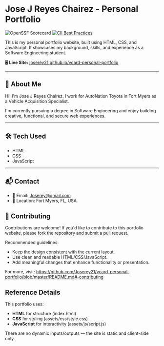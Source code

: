 # Jose J Reyes Chairez - Personal Portfolio

![OpenSSF Scorecard](https://api.securityscorecards.dev/projects/github.com/Joserey21/vcard-personal-portfolio/badge)
[![CII Best Practices](https://bestpractices.coreinfrastructure.org/projects/10247/badge)](https://bestpractices.coreinfrastructure.org/projects/10247)

This is my personal portfolio website, built using HTML, CSS, and JavaScript. It showcases my background, skills, and experience as a Software Engineering student.

🖥️ **Live Site:** [joserey21.github.io/vcard-personal-portfolio](https://joserey21.github.io/vcard-personal-portfolio)

---

## 📌 About Me

Hi! I'm Jose J Reyes Chairez. I work for AutoNation Toyota in Fort Myers as a Vehicle Acquisition Specialist.  

I'm currently pursuing a degree in Software Engineering and enjoy building creative, functional, and secure web experiences.

---

## 🛠️ Tech Used

- HTML
- CSS
- JavaScript

---

## 📬 Contact

- 📧 Email: Joserey@gmail.com  
- 📍 Location: Fort Myers, FL, USA  
## 🤝 Contributing

Contributions are welcome! If you'd like to contribute to this portfolio website, please fork the repository and submit a pull request.

Recommended guidelines:
- Keep the design consistent with the current layout.
- Use clean and readable HTML/CSS/JavaScript.
- Add meaningful changes that enhance functionality or presentation.

For more, visit: https://github.com/Joserey21/vcard-personal-portfolio/blob/master/README.md#-contributing
## Reference Details

This portfolio uses:
- **HTML** for structure (index.html)
- **CSS** for styling (assets/css/style.css)
- **JavaScript** for interactivity (assets/js/script.js)

There are no dynamic inputs/outputs — the site is static and client-side only.

